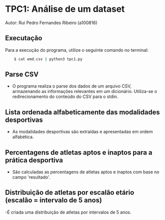 
# TPC1: Análise de um dataset

Autor: Rui Pedro Fernandes Ribeiro (a100816)


## Executação
Para a execução do programa, utilize o seguinte comando no terminal:

```bash
    $ cat emd.csv | python3 tpc1.py
```


## Parse CSV
- O programa realiza o parse dos dados de um arquivo CSV, armazenando as informações relevantes em um dicionário. Utiliza-se o redirecionamento do conteúdo do CSV para o stdin.

## Lista ordenada alfabeticamente das modalidades desportivas
- As modalidades desportivas são extraídas e apresentadas em ordem alfabética.

## Percentagens de atletas aptos e inaptos para a prática desportiva
- São calculadas as percentagens de atletas aptos e inaptos com base no campo 'resultado'.

## Distribuição de atletas por escalão etário (escalão = intervalo de 5 anos)
-É criada uma distribuição de atletas por intervalos de 5 anos.
